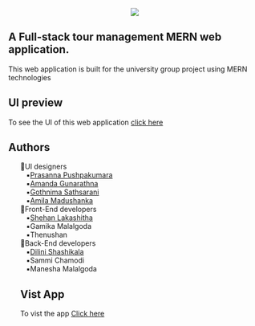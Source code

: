 <p align=center>
   <img src="https://github.com/Shehan-lakshitha/Pearl/assets/90453471/f96df73c-bcd4-497f-ac06-97fb935ec552"
</p> 
   
## A Full-stack tour management MERN web application.
This web application is built for the university group project using MERN technologies
## UI preview
To see the UI of this web application <a href='https://www.figma.com/file/MWAtnF7IUG9oLpnxI89QuR/PEARL---UI-DESIGN?type=design&node-id=2%3A4&t=b3zIM2NBQ43Frl1j-1'>click here</a>
## Authors
<ul>
💠UI designers<br>
   &nbsp;&nbsp;&nbsp;▪️<a href=https://github.com/UGPPKumara>Prasanna Pushpakumara</a><br>
   &nbsp;&nbsp;&nbsp;▪️<a href=https://github.com/Amagunarathna>Amanda Gunarathna</a><br>
   &nbsp;&nbsp;&nbsp;▪️<a href=https://github.com/Gsathsarani>Gothnima Sathsarani</a><br>
   &nbsp;&nbsp;&nbsp;▪️<a href=https://github.com/morty167>Amila Madushanka</a><br>
💠Front-End developers<br>
    &nbsp;&nbsp;&nbsp;▪️<a href=https://github.com/Shehan-Lakshitha>Shehan Lakashitha</a><br>
    &nbsp;&nbsp;&nbsp;▪️Gamika Malalgoda<br>
    &nbsp;&nbsp;&nbsp;▪️Thenushan<br>
💠Back-End developers<br>
   &nbsp;&nbsp;&nbsp;▪️<a href=https://github.com/Dilini-Shashikala-Gnanarathne>Dilini Shashikala</a><br>
   &nbsp;&nbsp;&nbsp;▪️Sammi Chamodi<br>
   &nbsp;&nbsp;&nbsp;▪️Manesha Malalgoda<br>


## Vist App
   To vist the app <a href=https://pearl-170fe.web.app>Click here </a>
